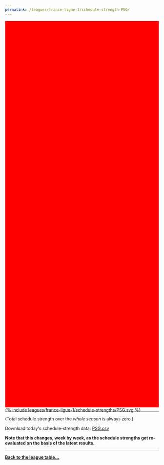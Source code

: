 ```yaml
---
permalink: /leagues/france-ligue-1/schedule-strength-PSG/
---
```


<style>
.svg-wrap {
    background-color:red;
    height:0;
    padding-top:250%; /* 350px/550px */
    position: relative;
}

svg {
    background-color: white;
    height: 100%;
    display:block;
    width: 100%;
    position: absolute;
    top:0;
    left:0;
}
</style>


<div class="svg-wrap">
{% include leagues/france-ligue-1/schedule-strengths/PSG.svg %}
</div>

-----

(Total schedule strength over the *whole season* is always zero.)


Download today's schedule-strength data: [PSG.csv](/assets/leagues/france-ligue-1/2023/schedule-strengths/PSG.csv)

**Note that this changes, week by week, as the schedule strengths get re-evaluated on the
basis of the latest results.**

-----

[**Back to the league table...**](/leagues/france-ligue-1)


